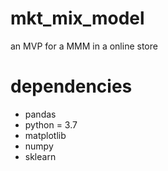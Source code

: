 # mkt_mix_model
an MVP for a MMM in a online store

# dependencies 
 - pandas 
 - python = 3.7
 - matplotlib 
 - numpy
 - sklearn
